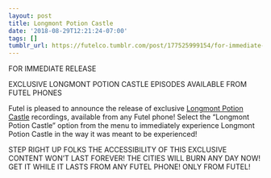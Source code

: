 ```yaml
---
layout: post
title: Longmont Potion Castle
date: '2018-08-29T12:21:24-07:00'
tags: []
tumblr_url: https://futelco.tumblr.com/post/177525999154/for-immediate-release-exclusive-longmont-potion
---
```

FOR IMMEDIATE RELEASE

EXCLUSIVE LONGMONT POTION CASTLE EPISODES AVAILABLE FROM FUTEL PHONES

Futel is pleased to announce the release of exclusive [Longmont Potion Castle](http://longmontpotioncastle.com/) recordings, available from any Futel phone! Select the “Longmont Potion Castle” option from the menu to immediately experience Longmont Potion Castle in the way it was meant to be experienced!

STEP RIGHT UP FOLKS THE ACCESSIBILITY OF THIS EXCLUSIVE CONTENT WON’T LAST FOREVER! THE CITIES WILL BURN ANY DAY NOW! GET IT WHILE IT LASTS FROM ANY FUTEL PHONE! ONLY FROM FUTEL!

